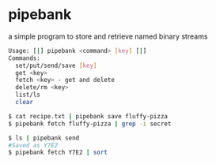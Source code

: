 # pipebank
a simple program to store and retrieve named binary streams

```bash
Usage: [|] pipebank <command> [key] [|]
Commands:
  set/put/send/save [key]
  get <key>
  fetch <key> - get and delete
  delete/rm <key>
  list/ls
  clear
```

```bash
$ cat recipe.txt | pipebank save fluffy-pizza
$ pipebank fetch fluffy-pizza | grep -i secret
```

```bash
$ ls | pipebank send
#Saved as Y7E2
$ pipebank fetch Y7E2 | sort
```